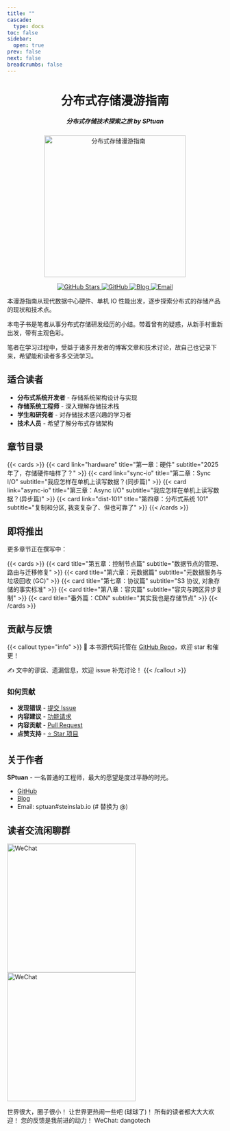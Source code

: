 ```yaml
---
title: ""
cascade:
  type: docs
toc: false
sidebar:
  open: true
prev: false
next: false
breadcrumbs: false
---
```


<div align="center">

<h1 class="center-title">分布式存储漫游指南</h1>

<div align="center">

<p align="center">
  <h5 class="center-title"><em>分布式存储技术探索之旅 by SPtuan</em></h5>
</p>

<picture>
  <img src="https://static.zdfmc.net/imgs/2025/10/591fc7cf520b7a51.jpg" alt="分布式存储漫游指南" width="330">
</picture>

</div>

<p align="center">
  <a href="https://github.com/sptuan/dist-storage-memo">
    <img src="https://img.shields.io/github/stars/sptuan/dist-storage-memo?style=for-the-badge&logo=github&color=yellow" alt="GitHub Stars">
  </a>
    <a href="https://github.com/sptuan">
    <img src="https://img.shields.io/badge/GitHub-sptuan-blue?style=flat-square&logo=github" alt="GitHub">
  </a>
  <a href="https://steinslab.io">
    <img src="https://img.shields.io/badge/Blog-steinslab.io-green?style=flat-square&logo=blogger" alt="Blog">
  </a>
  <a href="mailto:sptuan@steinslab.io">
    <img src="https://img.shields.io/badge/Email-sptuan@steinslab.io-red?style=flat-square&logo=gmail" alt="Email">
  </a>
</p>

</div>
本漫游指南从现代数据中心硬件、单机 IO 性能出发，逐步探索分布式的存储产品的现状和技术点。

本电子书是笔者从事分布式存储研发经历的小结。带着曾有的疑惑，从新手村重新出发，带有主观色彩。

笔者在学习过程中，受益于诸多开发者的博客文章和技术讨论，故自己也记录下来，希望能和读者多多交流学习。

## 适合读者

- **分布式系统开发者** - 存储系统架构设计与实现
- **存储系统工程师** - 深入理解存储技术栈
- **学生和研究者** - 对存储技术感兴趣的学习者
- **技术人员** - 希望了解分布式存储架构

## 章节目录

{{< cards >}}
  {{< card link="hardware" title="第一章：硬件" subtitle="2025年了，存储硬件啥样了？" >}}
  {{< card link="sync-io" title="第二章：Sync I/O" subtitle="我应怎样在单机上读写数据？(同步篇)" >}}
  {{< card link="async-io" title="第三章：Async I/O" subtitle="我应怎样在单机上读写数据？(异步篇)" >}}
  {{< card link="dist-101" title="第四章：分布式系统 101" subtitle="复制和分区, 我变复杂了、但也可靠了" >}}
{{< /cards >}}

## 即将推出

更多章节正在撰写中：

{{< cards >}}
  {{< card title="第五章：控制节点篇" subtitle="数据节点的管理、路由与迁移修复" >}}
  {{< card title="第六章：元数据篇" subtitle="元数据服务与垃圾回收 (GC)" >}}
  {{< card title="第七章：协议篇" subtitle="S3 协议, 对象存储的事实标准" >}}
  {{< card title="第八章：容灾篇" subtitle="容灾与跨区异步复制" >}}
  {{< card title="番外篇：CDN" subtitle="其实我也是存储节点" >}}
{{< /cards >}}

## 贡献与反馈

{{< callout type="info" >}}
📖 本书源代码托管在 [GitHub Repo](https://github.com/sptuan/dist-storage-memo)，欢迎 star 和催更！

✍️ 文中的谬误、遗漏信息，欢迎 issue 补充讨论！
{{< /callout >}}

### 如何贡献

- **发现错误** - [提交 Issue](https://github.com/sptuan/dist-storage-memo/issues)
- **内容建议** - [功能请求](https://github.com/sptuan/dist-storage-memo/issues)  
- **内容贡献** - [Pull Request](https://github.com/sptuan/dist-storage-memo/pulls)
- **点赞支持** - [⭐ Star 项目](https://github.com/sptuan/dist-storage-memo)

## 关于作者

**SPtuan** - 一名普通的工程师，最大的愿望是度过平静的时光。

- [GitHub](https://github.com/sptuan)
- [Blog](https://steinslab.io)
- Email: sptuan#steinslab.io (# 替换为 @)

## 读者交流闲聊群

<picture>
  <img src="https://static.zdfmc.net/imgs/2025/10/7918949d567afeb1.png" alt="WeChat" width="300">
</picture>
<picture>
  <img src="https://static.zdfmc.net/imgs/2025/10/0d8fc3f543265714.png" alt="WeChat" width="300">
</picture>

世界很大，圈子很小！
让世界更热闹一些吧 (球球了)！
所有的读者都大大大欢迎！
您的反馈是我前进的动力！
WeChat: dangotech
